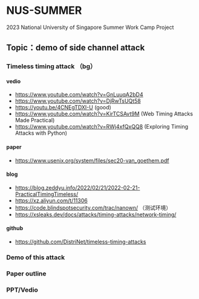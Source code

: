 # NUS-SUMMER

2023 National University of Singapore Summer Work Camp Project
## Topic：demo of side channel attack
### Timeless timing attack （bg）
#### vedio
- https://www.youtube.com/watch?v=GnLuuqA2bD4
- https://www.youtube.com/watch?v=DjRwTsUQt58
- https://youtu.be/4CNEgTDXI-U (good)
- https://www.youtube.com/watch?v=KirTCSAvt9M (Web Timing Attacks Made Practical)
- https://www.youtube.com/watch?v=RWj4xfQxQQ8 (Exploring Timing Attacks with Python)
#### paper
- https://www.usenix.org/system/files/sec20-van_goethem.pdf
#### blog
- https://blog.zeddyu.info/2022/02/21/2022-02-21-PracticalTimingTimeless/
- https://xz.aliyun.com/t/11306
- https://code.blindspotsecurity.com/trac/nanown/ （测试环境）
- https://xsleaks.dev/docs/attacks/timing-attacks/network-timing/
#### github
- https://github.com/DistriNet/timeless-timing-attacks

### Demo of this attack


### Paper outline

### PPT/Vedio
